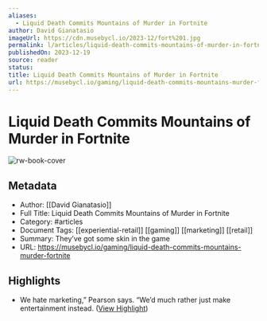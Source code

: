 ```yaml
---
aliases:
  - Liquid Death Commits Mountains of Murder in Fortnite
author: David Gianatasio
imageUrl: https://cdn.musebycl.io/2023-12/fort%201.jpg
permalink: l/articles/liquid-death-commits-mountains-of-murder-in-fortnite
publishedOn: 2023-12-19
source: reader
status: 
title: Liquid Death Commits Mountains of Murder in Fortnite
url: https://musebycl.io/gaming/liquid-death-commits-mountains-murder-fortnite
---
```

# Liquid Death Commits Mountains of Murder in Fortnite

![rw-book-cover](https://cdn.musebycl.io/2023-12/fort%201.jpg)

## Metadata

- Author: [[David Gianatasio]]
- Full Title: Liquid Death Commits Mountains of Murder in Fortnite
- Category: #articles
- Document Tags: [[experiential-retail]] [[gaming]] [[marketing]] [[retail]]
- Summary: They’ve got some skin in the game
- URL: https://musebycl.io/gaming/liquid-death-commits-mountains-murder-fortnite

## Highlights

- We hate marketing,” Pearson says. “We’d much rather just make entertainment instead. ([View Highlight](https://read.readwise.io/read/01hjtj92eaek1vnca6j84vtsbe))
